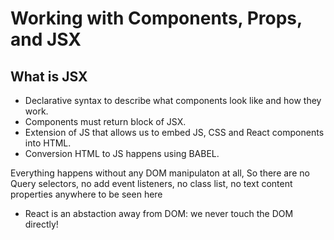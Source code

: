 # Working with Components, Props, and JSX

## What is JSX

- Declarative syntax to describe what components look like and how they work.
- Components must return block of JSX.
- Extension of JS that allows us to embed JS, CSS and React components into HTML.
- Conversion HTML to JS happens using BABEL.

Everything happens without any DOM manipulaton at all, So there are no Query selectors, no add event listeners, no class list, no text content properties anywhere to be seen here

- React is an abstaction away from DOM: we never touch the DOM directly!

